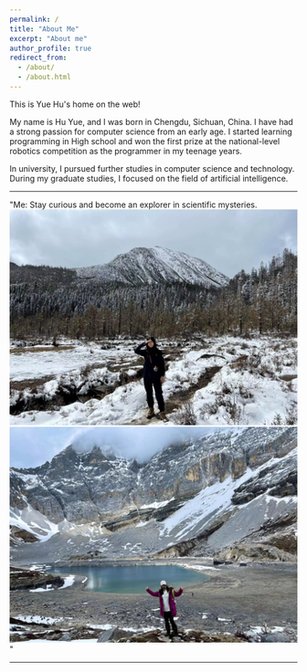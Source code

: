 ```yaml
---
permalink: /
title: "About Me"
excerpt: "About me"
author_profile: true
redirect_from: 
  - /about/
  - /about.html
---
```


This is Yue Hu's home on the web!

My name is Hu Yue, and I was born in Chengdu, Sichuan, China. I have had a strong passion for computer science from an early age. I started learning programming in High school and won the first prize at the national-level robotics competition as the programmer in my teenage years. 

In university, I pursued further studies in computer science and technology. During my graduate studies, I focused on the field of artificial intelligence.

---

"Me: Stay curious and become an explorer in scientific mysteries.<br/><img src='/images/hy1.png'><img src='/images/hy2.png'>"

---
